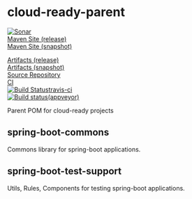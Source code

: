 # cloud-ready-parent

[![Sonar](https://sonarcloud.io/api/project_badges/measure?project=top.infra%3Acloud-ready-parent&metric=alert_status)](https://sonarcloud.io/dashboard?id=top.infra%3Acloud-ready-parent)  
[Maven Site (release)](https://cloud-ready.github.io/cloud-ready/release/build-docker/cloud-ready-parent/index.html)  
[Maven Site (snapshot)](https://cloud-ready.github.io/cloud-ready/snapshot/build-docker/cloud-ready-parent/index.html)  
<!--[Maven site (infra.top)](https://maven-site.infra.top/cloud-ready/snapshot/staging/cloud-ready-parent/index.html)  -->
[Artifacts (release)](https://oss.sonatype.org/content/repositories/releases/top/infra/cloud-ready-parent/)  
[Artifacts (snapshot)](https://oss.sonatype.org/content/repositories/snapshots/top/infra/cloud-ready-parent/)  
[Source Repository](https://github.com/cloud-ready/cloud-ready-parent/tree/develop)  
[CI](https://travis-ci.org/cloud-ready/cloud-ready-parent)  
[![Build Status](https://travis-ci.org/cloud-ready/cloud-ready-parent.svg?branch=develop)travis-ci](https://travis-ci.org/cloud-ready/cloud-ready-parent)  
[![Build status](https://ci.appveyor.com/api/projects/status/any0kvwcxs5b6s8c?svg=true)(appveyor)](https://ci.appveyor.com/project/chshawkn/cloud-ready-parent)  


Parent POM for cloud-ready projects


## spring-boot-commons

Commons library for spring-boot applications.


## spring-boot-test-support

Utils, Rules, Components for testing spring-boot applications.
